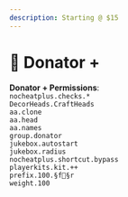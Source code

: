 ```yaml
---
description: Starting @ $15
---
```


# 💚 Donator +

**Donator + Permissions**:\
`nocheatplus.checks.*` \
`DecorHeads.CraftHeads` \
`aa.clone` \
`aa.head` \
`aa.names` \
`group.donator` \
`jukebox.autostart` \
`jukebox.radius` \
`nocheatplus.shortcut.bypass` \
`playerkits.kit.++`\
`prefix.100.§f§r` \
`weight.100`
